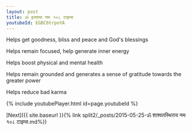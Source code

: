 ```yaml
---
layout: post
title: ॐ इज्याया नमः १०८ टाइम्स
youtubeId: EGBC6trpoYA
---
```

 
 
Helps get goodness, bliss and peace and God's blessings
 
Helps remain focused, help generate inner energy 
 
Helps boost physical and mental health 
 
Helps remain grounded and generates a sense of gratitude towards the greater power 
 
Helps reduce bad karma
 
 
 
 


{% include youtubePlayer.html id=page.youtubeId %}
 
[Next]({{ site.baseurl }}{% link  split2/_posts/2015-05-25-ॐ शाश्वतस्थिराय नमः १०८ टाइम्स.md%})
 
